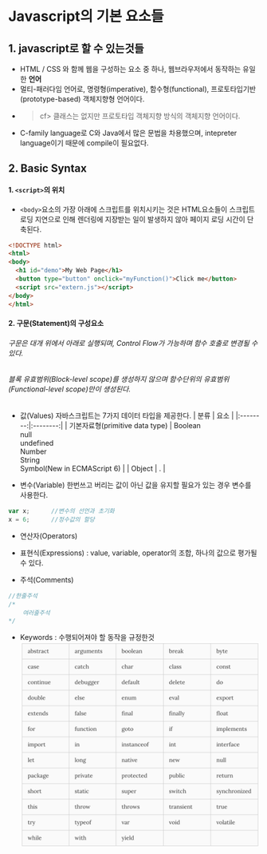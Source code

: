 # Javascript의 기본 요소들

## 1. javascript로 할 수 있는것들
* HTML / CSS 와 함께 웹을 구성하는 요소 중 하나, 웹브라우저에서 동작하는 유일한 **언어**
* 멀티-패러다임 언어로, 명령형(imperative), 함수형(functional), 프로토타입기반 (prototype-based) 객체지향형 언어이다.
* >cf> 클래스는 없지만 프로토타입 객체지향 방식의 객체지향 언어이다.
* C-family language로 C와 Java에서 많은 문법을 차용했으며, intepreter language이기 때문에 compile이 필요없다.

## 2. Basic Syntax

#### 1. `<script>`의 위치
* `<body>`요소의 가장 아래에 스크립트를 위치시키는 것은 HTML요소들이 스크립트 로딩 지연으로 인해 렌더링에 지장받는 일이 발생하지 않아 페이지 로딩 시간이 단축된다.
```html
<!DOCTYPE html>
<html>
<body>
  <h1 id="demo">My Web Page</h1>
  <button type="button" onclick="myFunction()">Click me</button>
  <script src="extern.js"></script>
</body>
</html>
```

#### 2. 구문(Statement)의 구성요소
###### 구문은 대개 위에서 아래로 실행되며, Control Flow가 가능하며 함수 호출로 변경될 수 있다.
###### 블록 유효범위(Block-level scope)를 생성하지 않으며 함수단위의 유효범위(Functional-level scope)만이 생성된다.

* 값(Values)
 자바스크립트는 7가지 데이터 타입을 제공한다.
| 분류 | 요소 |
|:--------:|:--------:|
| 기본자료형(primitive data type) | Boolean<br>null<br>undefined<br>Number<br>String<br>Symbol(New in ECMAScript 6) |
| Object | . |

* 변수(Variable)
 한번쓰고 버리는 값이 아닌 값을 유지할 필요가 있는 경우 변수를 사용한다.
```javascript
var x;		//변수의 선언과 초기화
x = 6;		//정수값의 할당
```

* 연산자(Operators)

* 표현식(Expressions) : value, variable, operator의 조합, 하나의 값으로 평가될 수 있다.

* 주석(Comments)
```javascript
//한줄주석
/*
	여러줄주석
*/
```

* Keywords : 수행되어져야 할 동작을 규정한것
![](js_keywords.png)
